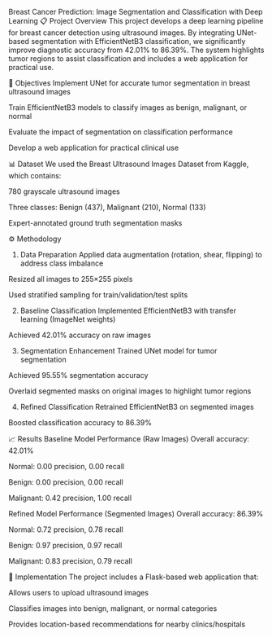 Breast Cancer Prediction: Image Segmentation and Classification with Deep Learning
📋 Project Overview
This project develops a deep learning pipeline for breast cancer detection using ultrasound images. By integrating UNet-based segmentation with EfficientNetB3 classification, we significantly improve diagnostic accuracy from 42.01% to 86.39%. The system highlights tumor regions to assist classification and includes a web application for practical use.

🎯 Objectives
Implement UNet for accurate tumor segmentation in breast ultrasound images

Train EfficientNetB3 models to classify images as benign, malignant, or normal

Evaluate the impact of segmentation on classification performance

Develop a web application for practical clinical use

📊 Dataset
We used the Breast Ultrasound Images Dataset from Kaggle, which contains:

780 grayscale ultrasound images

Three classes: Benign (437), Malignant (210), Normal (133)

Expert-annotated ground truth segmentation masks

⚙️ Methodology
1. Data Preparation
Applied data augmentation (rotation, shear, flipping) to address class imbalance

Resized all images to 255×255 pixels

Used stratified sampling for train/validation/test splits

2. Baseline Classification
Implemented EfficientNetB3 with transfer learning (ImageNet weights)

Achieved 42.01% accuracy on raw images

3. Segmentation Enhancement
Trained UNet model for tumor segmentation

Achieved 95.55% segmentation accuracy

Overlaid segmented masks on original images to highlight tumor regions

4. Refined Classification
Retrained EfficientNetB3 on segmented images

Boosted classification accuracy to 86.39%

📈 Results
Baseline Model Performance (Raw Images)
Overall accuracy: 42.01%

Normal: 0.00 precision, 0.00 recall

Benign: 0.00 precision, 0.00 recall

Malignant: 0.42 precision, 1.00 recall

Refined Model Performance (Segmented Images)
Overall accuracy: 86.39%

Normal: 0.72 precision, 0.78 recall

Benign: 0.97 precision, 0.97 recall

Malignant: 0.83 precision, 0.79 recall

🚀 Implementation
The project includes a Flask-based web application that:

Allows users to upload ultrasound images

Classifies images into benign, malignant, or normal categories

Provides location-based recommendations for nearby clinics/hospitals
